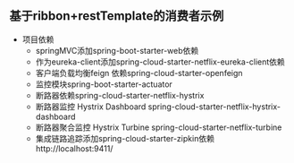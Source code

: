## 基于ribbon+restTemplate的消费者示例
* 项目依赖  
    * springMVC添加spring-boot-starter-web依赖  
    * 作为eureka-client添加spring-cloud-starter-netflix-eureka-client依赖  
    * 客户端负载均衡feign 依赖spring-cloud-starter-openfeign
    * 监控模块spring-boot-starter-actuator
    * 断路器依赖spring-cloud-starter-netflix-hystrix
    * 断路器监控 Hystrix Dashboard spring-cloud-starter-netflix-hystrix-dashboard
    * 断路器聚合监控 Hystrix Turbine spring-cloud-starter-netflix-turbine
    * 集成链路追踪添加spring-cloud-starter-zipkin依赖 http://localhost:9411/